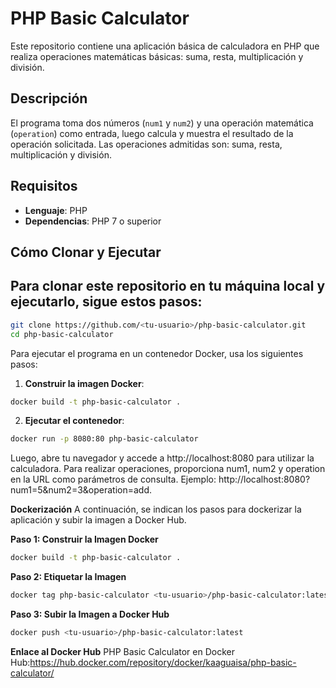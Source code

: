 # PHP Basic Calculator

Este repositorio contiene una aplicación básica de calculadora en PHP que realiza operaciones matemáticas básicas: suma, resta, multiplicación y división.

## Descripción

El programa toma dos números (`num1` y `num2`) y una operación matemática (`operation`) como entrada, luego calcula y muestra el resultado de la operación solicitada. Las operaciones admitidas son: suma, resta, multiplicación y división.

## Requisitos

- **Lenguaje**: PHP
- **Dependencias**: PHP 7 o superior

## Cómo Clonar y Ejecutar

## Para clonar este repositorio en tu máquina local y ejecutarlo, sigue estos pasos:

```bash
git clone https://github.com/<tu-usuario>/php-basic-calculator.git
cd php-basic-calculator
```

Para ejecutar el programa en un contenedor Docker, usa los siguientes pasos:

1. **Construir la imagen Docker**:
```bash
docker build -t php-basic-calculator .
```

2. **Ejecutar el contenedor**:
```bash
docker run -p 8080:80 php-basic-calculator
```
Luego, abre tu navegador y accede a http://localhost:8080 para utilizar la calculadora. Para realizar operaciones, proporciona num1, num2 y operation en la URL como parámetros de consulta. Ejemplo: http://localhost:8080?num1=5&num2=3&operation=add.

**Dockerización**
A continuación, se indican los pasos para dockerizar la aplicación y subir la imagen a Docker Hub.

**Paso 1: Construir la Imagen Docker**

```bash
docker build -t php-basic-calculator .
```

**Paso 2: Etiquetar la Imagen**

```bash
docker tag php-basic-calculator <tu-usuario>/php-basic-calculator:latest
```
**Paso 3: Subir la Imagen a Docker Hub**
```bash
docker push <tu-usuario>/php-basic-calculator:latest
```

**Enlace al Docker Hub**
PHP Basic Calculator en Docker Hub:https://hub.docker.com/repository/docker/kaaguaisa/php-basic-calculator/
